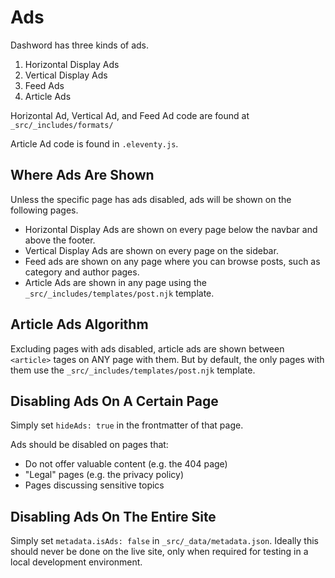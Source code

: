 # Ads

Dashword has three kinds of ads.

1. Horizontal Display Ads
2. Vertical Display Ads
3. Feed Ads
4. Article Ads

Horizontal Ad, Vertical Ad, and Feed Ad code are found at `_src/_includes/formats/`

Article Ad code is found in `.eleventy.js`.

## Where Ads Are Shown

Unless the specific page has ads disabled, ads will be shown on the following pages.

- Horizontal Display Ads are shown on every page below the navbar and above the footer.
- Vertical Display Ads are shown on every page on the sidebar.
- Feed ads are shown on any page where you can browse posts, such as category and author pages.
- Article Ads are shown in any page using the `_src/_includes/templates/post.njk` template.

## Article Ads Algorithm

Excluding pages with ads disabled, article ads are shown between `<article>` tages on ANY page with them. But by default, the only pages with them use the `_src/_includes/templates/post.njk` template.

## Disabling Ads On A Certain Page

Simply set `hideAds: true` in the frontmatter of that page.

Ads should be disabled on pages that:

- Do not offer valuable content (e.g. the 404 page)
- "Legal" pages (e.g. the privacy policy)
- Pages discussing sensitive topics

## Disabling Ads On The Entire Site

Simply set `metadata.isAds: false` in `_src/_data/metadata.json`. Ideally this should never be done on the live site, only when required for testing in a local development environment.